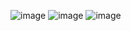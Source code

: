 ![image](https://github.com/rolando1803/Spring/assets/55965131/b9663b1b-d0f0-4356-b4a6-c3445c80708a)
![image](https://github.com/rolando1803/Spring/assets/55965131/7a186298-4118-49e1-8804-025c035f1eff)
![image](https://github.com/rolando1803/Spring/assets/55965131/dc161b54-68af-45a7-887e-0fb59f3583bb)
